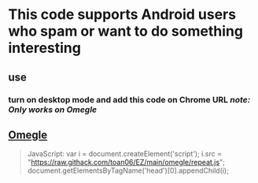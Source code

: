 # This code supports Android users who spam or want to do something interesting #

## use ##
### turn on desktop mode and add this code on Chrome URL _note: Only works on Omegle_ ###
## [Omegle](https://www.omegle.com) 
>JavaScript: var i = document.createElement('script'); i.src = "https://raw.githack.com/toan06/EZ/main/omegle/repeat.js"; document.getElementsByTagName('head')[0].appendChild(i);

